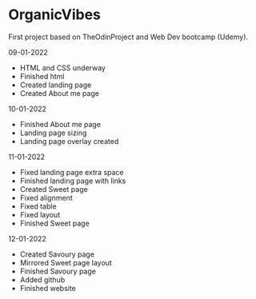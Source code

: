 # OrganicVibes

First project based on TheOdinProject and Web Dev bootcamp (Udemy).


09-01-2022
-  HTML and CSS underway
-  Finished html
-  Created landing page
-  Created About me page

10-01-2022
-  Finished About me page
-  Landing page sizing
-  Landing page overlay created

11-01-2022
-  Fixed landing page extra space
-  Finished landing page with links
-  Created Sweet page
-  Fixed alignment
-  Fixed table
-  Fixed layout
-  Finished Sweet page

12-01-2022
-  Created Savoury page
-  Mirrored Sweet page layout
-  Finished Savoury page
-  Added github
-  Finished website
